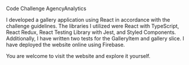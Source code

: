 Code Challenge AgencyAnalytics

I developed a gallery application using React in accordance with the challenge guidelines. The libraries I utilized were React with TypeScript, React Redux, React Testing Library with Jest, and Styled Components. Additionally, I have written two tests for the GalleryItem and gallery slice. I have deployed the website online using Firebase. 

You are welcome to visit the website and explore it yourself.
